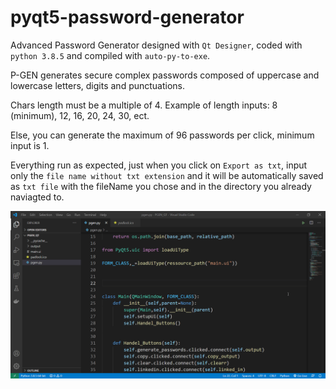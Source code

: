 # pyqt5-password-generator

Advanced Password Generator designed with `Qt Designer`, coded with `python 3.8.5` and compiled with `auto-py-to-exe`.

P-GEN generates secure complex passwords composed of uppercase and lowercase letters, digits and punctuations.

Chars length must be a multiple of 4. Example of length inputs: 8 (minimum), 12, 16, 20, 24, 30, ect.

Else, you can generate the maximum of 96 passwords per click, minimum input is 1.

Everything run as expected, just when you click on `Export as txt`, input only the `file name without txt extension` and it will be automatically saved as `txt file` with the fileName you chose and in the directory you already naviagted to.

![xHSDeOaEqZ.gif](https://github.com/IT-Support-L2/pyqt5-password-generator/blob/main/xHSDeOaEqZ.gif)
